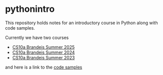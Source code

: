 # pythonintro

This repository holds notes for an introductory course in Python along with code samples.

Currently we have two courses
* [CS10a Brandeis Summer 2025](courses/cs10aBrandeisSum25.md)
* [CS10a Brandeis Summer 2024](courses/cs10aBrandeisSum24.md)
* [CS10a Brandeis Summer 2023](courses/cs10aBrandeisSum23.md)


and here is a link to the [code samples](code/)

